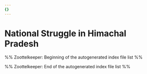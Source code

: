 ```yaml
---
{}
---
```

   
# National Struggle in Himachal Pradesh   
%% Zoottelkeeper: Beginning of the autogenerated index file list  %%   
   
%% Zoottelkeeper: End of the autogenerated index file list  %%